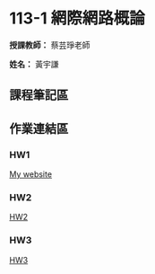 # 113-1 網際網路概論

**授課教師：** 蔡芸琤老師

**姓名：** 黃宇謙

## 課程筆記區
## 作業連結區
### HW1 
[My website](https://arthurarthurarthur0817.github.io/Website/)

### HW2
[HW2](https://youtu.be/R8iDpLFDLok)

### HW3
[HW3](https://youtu.be/Q39oawEFj0A?si=FBy8Jyehs7cUaJLV)

